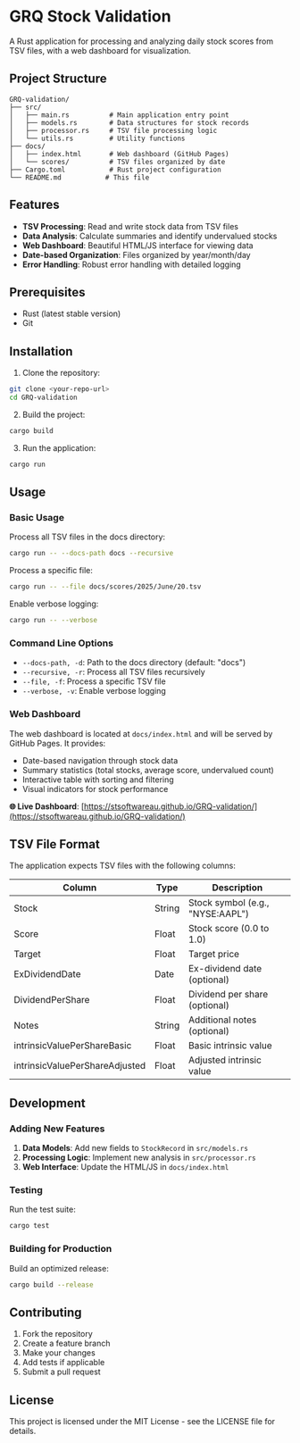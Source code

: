 # GRQ Stock Validation

A Rust application for processing and analyzing daily stock scores from TSV files, with a web dashboard for visualization.

## Project Structure

```
GRQ-validation/
├── src/
│   ├── main.rs          # Main application entry point
│   ├── models.rs        # Data structures for stock records
│   ├── processor.rs     # TSV file processing logic
│   └── utils.rs         # Utility functions
├── docs/
│   ├── index.html       # Web dashboard (GitHub Pages)
│   └── scores/          # TSV files organized by date
├── Cargo.toml           # Rust project configuration
└── README.md           # This file
```

## Features

- **TSV Processing**: Read and write stock data from TSV files
- **Data Analysis**: Calculate summaries and identify undervalued stocks
- **Web Dashboard**: Beautiful HTML/JS interface for viewing data
- **Date-based Organization**: Files organized by year/month/day
- **Error Handling**: Robust error handling with detailed logging

## Prerequisites

- Rust (latest stable version)
- Git

## Installation

1. Clone the repository:
```bash
git clone <your-repo-url>
cd GRQ-validation
```

2. Build the project:
```bash
cargo build
```

3. Run the application:
```bash
cargo run
```

## Usage

### Basic Usage

Process all TSV files in the docs directory:
```bash
cargo run -- --docs-path docs --recursive
```

Process a specific file:
```bash
cargo run -- --file docs/scores/2025/June/20.tsv
```

Enable verbose logging:
```bash
cargo run -- --verbose
```

### Command Line Options

- `--docs-path, -d`: Path to the docs directory (default: "docs")
- `--recursive, -r`: Process all TSV files recursively
- `--file, -f`: Process a specific TSV file
- `--verbose, -v`: Enable verbose logging

### Web Dashboard

The web dashboard is located at `docs/index.html` and will be served by GitHub Pages. It provides:

- Date-based navigation through stock data
- Summary statistics (total stocks, average score, undervalued count)
- Interactive table with sorting and filtering
- Visual indicators for stock performance

**🌐 Live Dashboard**: [https://stsoftwareau.github.io/GRQ-validation/](https://stsoftwareau.github.io/GRQ-validation/)

## TSV File Format

The application expects TSV files with the following columns:

| Column | Type | Description |
|--------|------|-------------|
| Stock | String | Stock symbol (e.g., "NYSE:AAPL") |
| Score | Float | Stock score (0.0 to 1.0) |
| Target | Float | Target price |
| ExDividendDate | Date | Ex-dividend date (optional) |
| DividendPerShare | Float | Dividend per share (optional) |
| Notes | String | Additional notes (optional) |
| intrinsicValuePerShareBasic | Float | Basic intrinsic value |
| intrinsicValuePerShareAdjusted | Float | Adjusted intrinsic value |

## Development

### Adding New Features

1. **Data Models**: Add new fields to `StockRecord` in `src/models.rs`
2. **Processing Logic**: Implement new analysis in `src/processor.rs`
3. **Web Interface**: Update the HTML/JS in `docs/index.html`

### Testing

Run the test suite:
```bash
cargo test
```

### Building for Production

Build an optimized release:
```bash
cargo build --release
```

## Contributing

1. Fork the repository
2. Create a feature branch
3. Make your changes
4. Add tests if applicable
5. Submit a pull request

## License

This project is licensed under the MIT License - see the LICENSE file for details.
